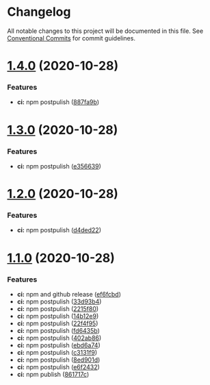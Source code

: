# Changelog

All notable changes to this project will be documented in this file. See
[Conventional Commits](https://conventionalcommits.org) for commit guidelines.

# [1.4.0](https://github.com/varunnayal/typescript-library-boilerplace/compare/v1.3.0...v1.4.0) (2020-10-28)


### Features

* **ci:** npm postpulish ([887fa9b](https://github.com/varunnayal/typescript-library-boilerplace/commit/887fa9bbabd2bbf1adaf24a0eec94d533dd8b1cc))

# [1.3.0](https://github.com/varunnayal/typescript-library-boilerplace/compare/v1.2.0...v1.3.0) (2020-10-28)


### Features

* **ci:** npm postpulish ([e356639](https://github.com/varunnayal/typescript-library-boilerplace/commit/e356639fc383400a4f7c9b966ce7be0f8a12383c))

# [1.2.0](https://github.com/varunnayal/typescript-library-boilerplace/compare/v1.1.0...v1.2.0) (2020-10-28)


### Features

* **ci:** npm postpulish ([d4ded22](https://github.com/varunnayal/typescript-library-boilerplace/commit/d4ded22a6d7bfeb5192071bc7b02ea63eca8f403))

# [1.1.0](https://github.com/varunnayal/typescript-library-boilerplace/compare/v1.0.0...v1.1.0) (2020-10-28)


### Features

* **ci:** npm and github release ([ef6fcbd](https://github.com/varunnayal/typescript-library-boilerplace/commit/ef6fcbdede17ba2b7e7cd3aa3b18f98f94686356))
* **ci:** npm postpulish ([33d93b4](https://github.com/varunnayal/typescript-library-boilerplace/commit/33d93b40e6f82aecddee3a807c0ca16543da4d31))
* **ci:** npm postpulish ([2215f80](https://github.com/varunnayal/typescript-library-boilerplace/commit/2215f80db66a8b1d9122f8e0224acc9e2771a0c4))
* **ci:** npm postpulish ([14b12e9](https://github.com/varunnayal/typescript-library-boilerplace/commit/14b12e9d7153e509e15409297464cd83ded7b6c6))
* **ci:** npm postpulish ([22f4f95](https://github.com/varunnayal/typescript-library-boilerplace/commit/22f4f95d7fc3125b7d84fe9227f2d5848a92f4e6))
* **ci:** npm postpulish ([fd6435b](https://github.com/varunnayal/typescript-library-boilerplace/commit/fd6435b46371c84441b8064402a7aa13ad2e7564))
* **ci:** npm postpulish ([402ab86](https://github.com/varunnayal/typescript-library-boilerplace/commit/402ab86641bc56263a8d0a174212d48213de9a31))
* **ci:** npm postpulish ([ebd6a74](https://github.com/varunnayal/typescript-library-boilerplace/commit/ebd6a74079feb8c9a19f790385867eebcde15bf9))
* **ci:** npm postpulish ([c3131f9](https://github.com/varunnayal/typescript-library-boilerplace/commit/c3131f91f7c12c201723959e48a299bba8cde375))
* **ci:** npm postpulish ([8ed901d](https://github.com/varunnayal/typescript-library-boilerplace/commit/8ed901d6c75bf2766aa1c6a6a499a84f458934af))
* **ci:** npm postpulish ([e6f2432](https://github.com/varunnayal/typescript-library-boilerplace/commit/e6f2432f89c870093867460f4f880f1e6812a205))
* **ci:** npm publish ([861717c](https://github.com/varunnayal/typescript-library-boilerplace/commit/861717ca97716e84fb9119aeb03499d7405bb178))
